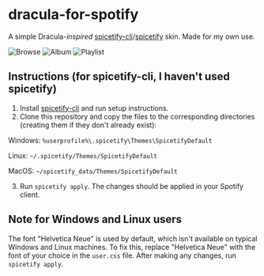 # dracula-for-spotify
A simple Dracula-*inspired* [spicetify-cli](https://github.com/khanhas/spicetify-cli)/[spicetify](https://github.com/khanhas/spicetify) skin. Made for my own use.

![Browse](https://i.imgur.com/MAjsCVm.png)
![Album](https://i.imgur.com/z7thIss.png)
![Playlist](https://i.imgur.com/OXm7N6y.png)

## Instructions (for spicetify-cli, I haven't used spicetify)
1. Install [spicetify-cli](https://github.com/khanhas/spicetify-cli) and run setup instructions.
2. Clone this repository and copy the files to the corresponding directories (creating them if they don't already exist):

Windows: `%userprofile%\.spicetify\Themes\SpicetifyDefault`

Linux: `~/.spicetify/Themes/SpicetifyDefault`

MacOS: `~/spicetify_data/Themes/SpicetifyDefault`

3. Run `spicetify apply`. The changes should be applied in your Spotify client.

## Note for Windows and Linux users
The font "Helvetica Neue" is used by default, which isn't available on typical Windows and Linux machines. To fix this, replace "Helvetica Neue" with the font of your choice in the `user.css` file. After making any changes, run `spicetify apply`.
